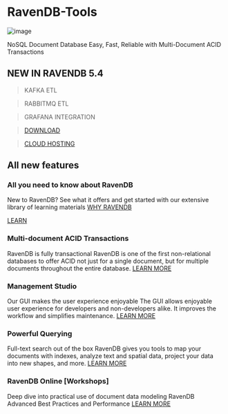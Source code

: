 # RavenDB-Tools

![image](https://ravendb.net/wp-content/uploads/2021/01/raven_logo.svg)

NoSQL Document Database Easy, Fast, Reliable with Multi-Document ACID Transactions

## NEW IN RAVENDB 5.4

> KAFKA ETL

> RABBITMQ ETL

> GRAFANA INTEGRATION

> [DOWNLOAD](https://ravendb.net/download)

> [CLOUD HOSTING](https://cloud.ravendb.net/)

## All new features 

### All you need to know about RavenDB
New to RavenDB? See what it offers and get started with our extensive library of learning materials [WHY RAVENDB](https://ravendb.net/why-ravendb) 

[LEARN](https://ravendb.net/learn)

### Multi-document ACID Transactions
RavenDB is fully transactional
RavenDB is one of the first non-relational databases to offer ACID not just for a single document, but for multiple documents throughout the entire database.
[LEARN MORE](https://ravendb.net/why-ravendb/acid-transactions)

### Management Studio
Our GUI makes the user experience enjoyable
The GUI allows enjoyable user experience for developers and non-developers alike. It improves the workflow and simplifies maintenance.
[LEARN MORE](https://ravendb.net/why-ravendb/management-studio-gui)

### Powerful Querying
Full-text search out of the box 
RavenDB gives you tools to map your documents with indexes, analyze text and spatial data, project your data into new shapes, and more.
[LEARN MORE](https://ravendb.net/why-ravendb/advanced-query-engine)

### RavenDB Online [Workshops]
Deep dive into practical use of document data modeling
RavenDB Advanced Best Practices and Performance
[LEARN MORE](https://workshops.ravendb.net/)
